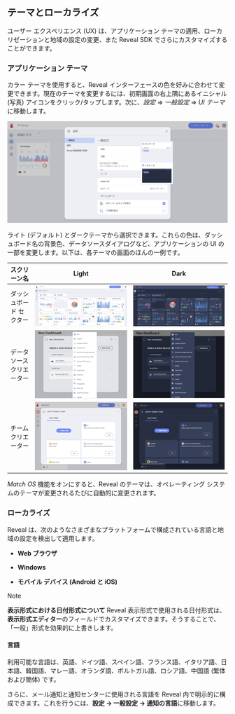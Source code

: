 ## テーマとローカライズ

ユーザー エクスペリエンス (UX) は、アプリケーション テーマの適用、ローカリゼーションと地域の設定の変更、また Reveal SDK でさらにカスタマイズすることができます。

### アプリケーション テーマ

カラー テーマを使用すると、Reveal インターフェースの色を好みに合わせて変更できます。現在のテーマを変更するには、初期画面の右上隅にあるイニシャル (写真) アイコンをクリック/タップします。次に、*設定* ⇒ *一般設定* ⇒ *UI テーマ*に移動します。

![Application themes in Settings](images/application-themes.png)

ライト (デフォルト) とダークテーマから選択できます。これらの色は、ダッシュボード名の背景色、データソースダイアログなど、アプリケーションの UI の一部を変更します。以下は、各テーマの画面のほんの一例です。

| **スクリーン名**     | **Light**                                                                                   | **Dark**                                                                                  |
| ------------------- | ------------------------------------------------------------------------------------------- | ----------------------------------------------------------------------------------------- |
| ダッシュボード セクター  | ![Creating a Dashboard in Light Theme](images/creating-dashboard-light-theme.png)           | ![Creating a Dashboard in Dark Theme](images/creating-dashboard-dark-theme.png)           |
| データソース クリエーター | ![Creating a New Data Source in Light Theme](images/create-new-data-source-light-theme.png) | ![Creating a New Data Source in Dark Theme](images/create-new-data-source-dark-theme.png) |
| チーム クリエーター       | ![Team Creation in Light Theme](images/team-creation-light-theme.png)                       | ![Team Creation in Dark Theme](images/team-creation-dark-theme.png)                       |

*Match OS* 機能をオンにすると、Reveal のテーマは、オペレーティング システムのテーマが変更されるたびに自動的に変更されます。 

### ローカライズ

Reveal は、次のようなさまざまなプラットフォームで構成されている言語と地域の設定を検出して適用します。

  - **Web ブラウザ**

  - **Windows**

  - **モバイル デバイス (Android と iOS)**

> [!NOTE]
>**表示形式における日付形式について** 
>Reveal 表示形式で使用される日付形式は、**表示形式エディター**のフィールドでカスタマイズできます。そうすることで、「一般」形式を効果的に上書きします。

#### 言語

利用可能な言語は、英語、ドイツ語、スペイン語、フランス語、イタリア語、日本語、韓国語、マレー語、オランダ語、ポルトガル語、ロシア語、中国語 (繁体および簡体) です。

さらに、メール通知と通知センターに使用される言語を Reveal 内で明示的に構成できます。これを行うには、**設定 -> 一般設定 -> 通知の言語**に移動します。

